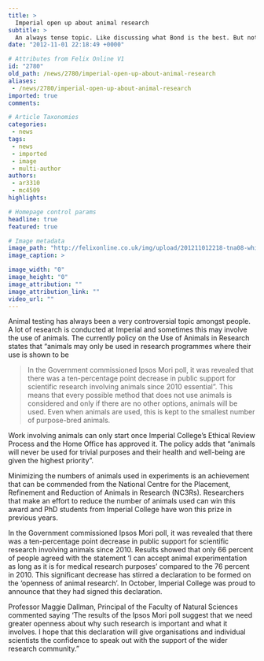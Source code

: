 ```yaml
---
title: >
  Imperial open up about animal research
subtitle: >
  An always tense topic. Like discussing what Bond is the best. But not like that at all...
date: "2012-11-01 22:18:49 +0000"

# Attributes from Felix Online V1
id: "2780"
old_path: /news/2780/imperial-open-up-about-animal-research
aliases:
 - /news/2780/imperial-open-up-about-animal-research
imported: true
comments:

# Article Taxonomies
categories:
 - news
tags:
 - news
 - imported
 - image
 - multi-author
authors:
 - ar3310
 - mc4509
highlights:

# Homepage control params
headline: true
featured: true

# Image metadata
image_path: "http://felixonline.co.uk/img/upload/201211012218-tna08-white-micerbg.jpg"
image_caption: >

image_width: "0"
image_height: "0"
image_attribution: ""
image_attribution_link: ""
video_url: ""
---
```


Animal testing has always been a very controversial topic amongst people. A lot of research is conducted at Imperial and sometimes this may involve the use of animals. The currently policy on the Use of Animals in Research states that “animals may only be used in research programmes where their use is shown to be
> In the Government commissioned Ipsos Mori poll, it was revealed that there was a ten-percentage point decrease in public support for scientific research involving animals since 2010
essential”. This means that every possible method that does not use animals is considered and only if there are no other options, animals will be used. Even when animals are used, this is kept to the smallest number of purpose-bred animals.

Work involving animals can only start once Imperial College’s Ethical Review Process and the Home Office has approved it. The policy adds that “animals will never be used for trivial purposes and their health and well-being are given the highest priority”.

Minimizing the numbers of animals used in experiments is an achievement that can be commended from the National Centre for the Placement, Refinement and Reduction of Animals in Research (NC3Rs). Researchers that make an effort to reduce the number of animals used can win this award and PhD students from Imperial College have won this prize in previous years.

In the Government commissioned Ipsos Mori poll, it was revealed that there was a ten-percentage point decrease in public support for scientific research involving animals since 2010. Results showed that only 66 percent of people agreed with the statement ‘I can accept animal experimentation as long as it is for medical research purposes’ compared to the 76 percent in 2010. This significant decrease has stirred a declaration to be formed on the ‘openness of animal research’. In October, Imperial College was proud to announce that they had signed this declaration.

Professor Maggie Dallman, Principal of the Faculty of Natural Sciences commented saying ‘The results of the Ipsos Mori poll suggest that we need greater openness about why such research is important and what it involves. I hope that this declaration will give organisations and individual scientists the confidence to speak out with the support of the wider research community.”
